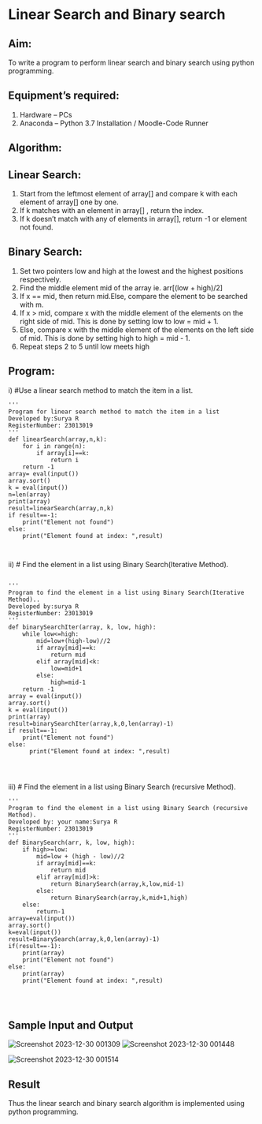 # Linear Search and Binary search
## Aim:
To write a program to perform linear search and binary search using python programming.
## Equipment’s required:
1.	Hardware – PCs
2.	Anaconda – Python 3.7 Installation / Moodle-Code Runner
## Algorithm:
## Linear Search:
1.	Start from the leftmost element of array[] and compare k with each element of array[] one by one.
2.	If k matches with an element in array[] , return the index.
3.	If k doesn’t match with any of elements in array[], return -1 or element not found.
## Binary Search:
1.	Set two pointers low and high at the lowest and the highest positions respectively.
2.	Find the middle element mid of the array ie. arr[(low + high)/2]
3.	If x == mid, then return mid.Else, compare the element to be searched with m.
4.	If x > mid, compare x with the middle element of the elements on the right side of mid. This is done by setting low to low = mid + 1.
5.	Else, compare x with the middle element of the elements on the left side of mid. This is done by setting high to high = mid - 1.
6.	Repeat steps 2 to 5 until low meets high
## Program:
i)	#Use a linear search method to match the item in a list.
```
''' 
Program for linear search method to match the item in a list
Developed by:Surya R
RegisterNumber: 23013019
'''
def linearSearch(array,n,k):
    for i in range(n):
        if array[i]==k:
            return i
    return -1
array= eval(input()) 
array.sort()
k = eval(input())
n=len(array)
print(array)
result=linearSearch(array,n,k)
if result==-1:
    print("Element not found")
else:
    print("Element found at index: ",result)
    


```
ii)	# Find the element in a list using Binary Search(Iterative Method).
```

''' 
Program to find the element in a list using Binary Search(Iterative Method)..
Developed by:surya R
RegisterNumber: 23013019
'''
def binarySearchIter(array, k, low, high):
    while low<=high:
        mid=low+(high-low)//2
        if array[mid]==k:
            return mid
        elif array[mid]<k:
            low=mid+1
        else:
            high=mid-1
    return -1        
array = eval(input())
array.sort()
k = eval(input()) 
print(array)
result=binarySearchIter(array,k,0,len(array)-1)
if result==-1:
    print("Element not found")
else:
      print("Element found at index: ",result)
    



```
iii)	# Find the element in a list using Binary Search (recursive Method).
```
''' 
Program to find the element in a list using Binary Search (recursive Method).
Developed by: your name:Surya R
RegisterNumber: 23013019
'''
def BinarySearch(arr, k, low, high):
    if high>=low:
        mid=low + (high - low)//2
        if array[mid]==k:
            return mid
        elif array[mid]>k:
            return BinarySearch(array,k,low,mid-1)
        else:
            return BinarySearch(array,k,mid+1,high)
    else:
        return-1
array=eval(input())
array.sort()
k=eval(input()) 
result=BinarySearch(array,k,0,len(array)-1)
if(result==-1):
    print(array)
    print("Element not found")
else:
    print(array)
    print("Element found at index: ",result)




```
## Sample Input and Output
![Screenshot 2023-12-30 001309](https://github.com/SuryaR03/Search-Algorithm/assets/147140237/b6982215-6be1-449f-a11e-86e1c87a7202)
![Screenshot 2023-12-30 001448](https://github.com/SuryaR03/Search-Algorithm/assets/147140237/dcf6cfb8-6f8f-497a-b865-67bd04add670)

![Screenshot 2023-12-30 001514](https://github.com/SuryaR03/Search-Algorithm/assets/147140237/970d6372-bab4-411b-8f7d-1bba6bcd1d72)





## Result
Thus the linear search and binary search algorithm is implemented using python programming.
